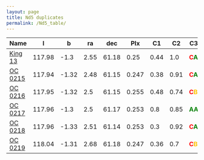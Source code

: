 ```yaml
---
layout: page
title: Nd5 duplicates
permalink: /Nd5_table/
---
```


| Name | l | b | ra | dec | Plx | C1 | C2 | C3 |
| ---- | - | - | -- | --- | --- | -- | -- | -- |
| [King 13](https://ucc.ar/_clusters/king13/) | 117.98 | -1.3 | 2.55 | 61.18 | 0.25 | 0.44 | 1.0 | <span style="color: red; font-weight: bold;">C</span><span style="color: green; font-weight: bold;">A</span> |
| [OC 0215](https://ucc.ar/_clusters/oc0215/) | 117.94 | -1.32 | 2.48 | 61.15 | 0.247 | 0.38 | 0.91 | <span style="color: red; font-weight: bold;">C</span><span style="color: green; font-weight: bold;">A</span> |
| [OC 0216](https://ucc.ar/_clusters/oc0216/) | 117.95 | -1.32 | 2.5 | 61.15 | 0.255 | 0.48 | 0.74 | <span style="color: red; font-weight: bold;">C</span><span style="color: #FFC300; font-weight: bold;">B</span> |
| [OC 0217](https://ucc.ar/_clusters/oc0217/) | 117.96 | -1.3 | 2.5 | 61.17 | 0.253 | 0.8 | 0.85 | <span style="color: green; font-weight: bold;">A</span><span style="color: green; font-weight: bold;">A</span> |
| [OC 0218](https://ucc.ar/_clusters/oc0218/) | 117.96 | -1.33 | 2.51 | 61.14 | 0.253 | 0.3 | 0.92 | <span style="color: red; font-weight: bold;">C</span><span style="color: green; font-weight: bold;">A</span> |
| [OC 0219](https://ucc.ar/_clusters/oc0219/) | 118.04 | -1.31 | 2.68 | 61.18 | 0.247 | 0.36 | 0.7 | <span style="color: red; font-weight: bold;">C</span><span style="color: #FFC300; font-weight: bold;">B</span> |
